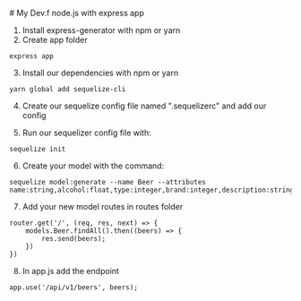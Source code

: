 # My Dev.f node.js with express app

1. Install express-generator with npm or yarn
2. Create app folder
```
express app 
```
3. Install our dependencies with npm or yarn 
```
yarn global add sequelize-cli
```
4. Create our sequelize config file named ".sequelizerc" and add our config

5. Run our sequelizer config file with:
```
sequelize init
```

6. Create your model with the command:
```
sequelize model:generate --name Beer --attributes name:string,alcohol:float,type:integer,brand:integer,description:string,volume:float,price:float
```

7. Add your new model routes in routes folder

```
router.get('/', (req, res, next) => {
    models.Beer.findAll().then((beers) => {
        res.send(beers);
    })
})
```

8. In app.js add the endpoint 
```
app.use('/api/v1/beers', beers);
```
